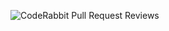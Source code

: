![CodeRabbit Pull Request Reviews](https://img.shields.io/coderabbit/prs/github/ChristianTrust/ocooch_chop_stop_app?utm_source=oss&utm_medium=github&utm_campaign=ChristianTrust%2Focooch_chop_stop_app&labelColor=171717&color=FF570A&link=https%3A%2F%2Fcoderabbit.ai&label=CodeRabbit+Reviews)
